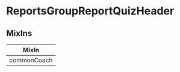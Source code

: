 # ReportsGroupReportQuizHeader

## MixIns

<!-- @vuese:ReportsGroupReportQuizHeader:mixIns:start -->
|MixIn|
|---|
|commonCoach|

<!-- @vuese:ReportsGroupReportQuizHeader:mixIns:end -->
